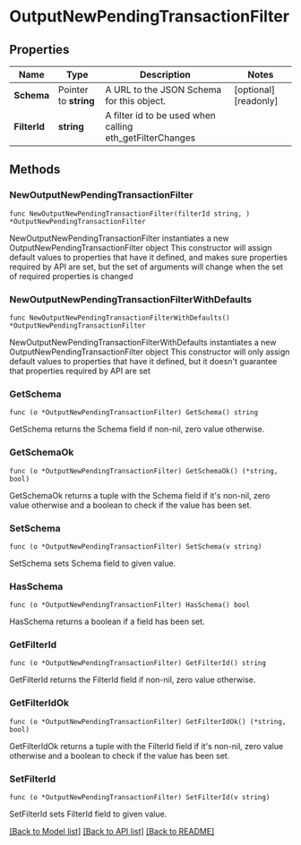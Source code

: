 # OutputNewPendingTransactionFilter

## Properties

Name | Type | Description | Notes
------------ | ------------- | ------------- | -------------
**Schema** | Pointer to **string** | A URL to the JSON Schema for this object. | [optional] [readonly] 
**FilterId** | **string** | A filter id to be used when calling eth_getFilterChanges | 

## Methods

### NewOutputNewPendingTransactionFilter

`func NewOutputNewPendingTransactionFilter(filterId string, ) *OutputNewPendingTransactionFilter`

NewOutputNewPendingTransactionFilter instantiates a new OutputNewPendingTransactionFilter object
This constructor will assign default values to properties that have it defined,
and makes sure properties required by API are set, but the set of arguments
will change when the set of required properties is changed

### NewOutputNewPendingTransactionFilterWithDefaults

`func NewOutputNewPendingTransactionFilterWithDefaults() *OutputNewPendingTransactionFilter`

NewOutputNewPendingTransactionFilterWithDefaults instantiates a new OutputNewPendingTransactionFilter object
This constructor will only assign default values to properties that have it defined,
but it doesn't guarantee that properties required by API are set

### GetSchema

`func (o *OutputNewPendingTransactionFilter) GetSchema() string`

GetSchema returns the Schema field if non-nil, zero value otherwise.

### GetSchemaOk

`func (o *OutputNewPendingTransactionFilter) GetSchemaOk() (*string, bool)`

GetSchemaOk returns a tuple with the Schema field if it's non-nil, zero value otherwise
and a boolean to check if the value has been set.

### SetSchema

`func (o *OutputNewPendingTransactionFilter) SetSchema(v string)`

SetSchema sets Schema field to given value.

### HasSchema

`func (o *OutputNewPendingTransactionFilter) HasSchema() bool`

HasSchema returns a boolean if a field has been set.

### GetFilterId

`func (o *OutputNewPendingTransactionFilter) GetFilterId() string`

GetFilterId returns the FilterId field if non-nil, zero value otherwise.

### GetFilterIdOk

`func (o *OutputNewPendingTransactionFilter) GetFilterIdOk() (*string, bool)`

GetFilterIdOk returns a tuple with the FilterId field if it's non-nil, zero value otherwise
and a boolean to check if the value has been set.

### SetFilterId

`func (o *OutputNewPendingTransactionFilter) SetFilterId(v string)`

SetFilterId sets FilterId field to given value.



[[Back to Model list]](../README.md#documentation-for-models) [[Back to API list]](../README.md#documentation-for-api-endpoints) [[Back to README]](../README.md)


